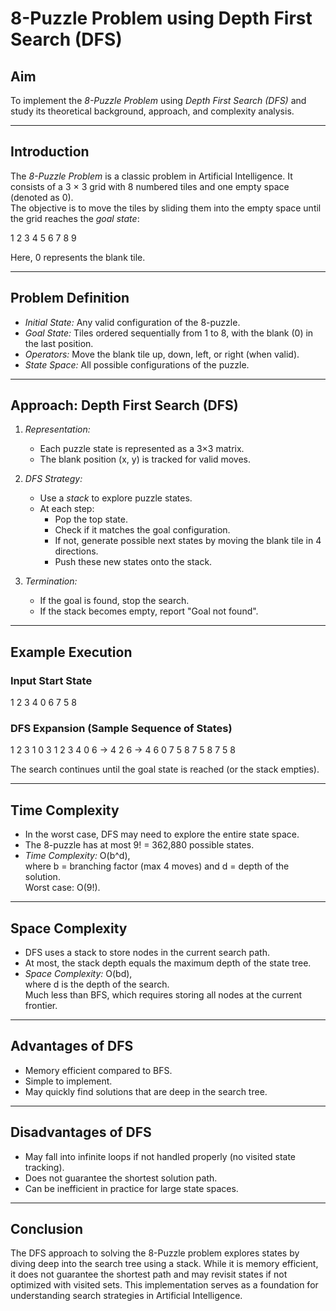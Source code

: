 # 8-Puzzle Problem using Depth First Search (DFS)

## Aim
To implement the *8-Puzzle Problem* using *Depth First Search (DFS)* and study its theoretical background, approach, and complexity analysis.

---

## Introduction
The *8-Puzzle Problem* is a classic problem in Artificial Intelligence. It consists of a 3 × 3 grid with 8 numbered tiles and one empty space (denoted as 0).  
The objective is to move the tiles by sliding them into the empty space until the grid reaches the *goal state*:

1 2 3 
4 5 6
7 8 9



Here, 0 represents the blank tile.

---

## Problem Definition
- *Initial State:* Any valid configuration of the 8-puzzle.
- *Goal State:* Tiles ordered sequentially from 1 to 8, with the blank (0) in the last position.
- *Operators:* Move the blank tile up, down, left, or right (when valid).
- *State Space:* All possible configurations of the puzzle.

---

## Approach: Depth First Search (DFS)

1. *Representation:*
   - Each puzzle state is represented as a 3×3 matrix.
   - The blank position (x, y) is tracked for valid moves.

2. *DFS Strategy:*
   - Use a *stack* to explore puzzle states.
   - At each step:
     - Pop the top state.
     - Check if it matches the goal configuration.
     - If not, generate possible next states by moving the blank tile in 4 directions.
     - Push these new states onto the stack.

3. *Termination:*
   - If the goal is found, stop the search.
   - If the stack becomes empty, report "Goal not found".

---

## Example Execution

### Input Start State


1 2 3
4 0 6
7 5 8



### DFS Expansion (Sample Sequence of States)

1 2 3 1 0 3 1 2 3
4 0 6 -> 4 2 6 -> 4 6 0
7 5 8 7 5 8 7 5 8



The search continues until the goal state is reached (or the stack empties).

---

## Time Complexity
- In the worst case, DFS may need to explore the entire state space.
- The 8-puzzle has at most 9! = 362,880 possible states.
- *Time Complexity:* O(b^d),  
  where b = branching factor (max 4 moves) and d = depth of the solution.  
  Worst case: O(9!).

---

## Space Complexity
- DFS uses a stack to store nodes in the current search path.
- At most, the stack depth equals the maximum depth of the state tree.
- *Space Complexity:* O(bd),  
  where d is the depth of the search.  
  Much less than BFS, which requires storing all nodes at the current frontier.

---

## Advantages of DFS
- Memory efficient compared to BFS.
- Simple to implement.
- May quickly find solutions that are deep in the search tree.

---

## Disadvantages of DFS
- May fall into infinite loops if not handled properly (no visited state tracking).
- Does not guarantee the shortest solution path.
- Can be inefficient in practice for large state spaces.

---

## Conclusion
The DFS approach to solving the 8-Puzzle problem explores states by diving deep into the search tree using a stack. While it is memory efficient, it does not guarantee the shortest path and may revisit states if not optimized with visited sets. This implementation serves as a foundation for understanding search strategies in Artificial Intelligence.